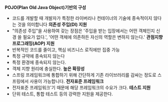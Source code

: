 **POJO(Plan Old Java Object)기반의 구성**  
- 코드를 개발할 때 개발자가 특정한 라이버리나 컨테이너의 기술에 종속적이지 않다는 것을 의미합니다
**의존성 주입(DI) 지원**
- "의존성 주입"을 사용하여 갖는 장점은 '주입을 받는 입장에서는 어떤 객체인지 신경 쓸 필요가 없다.', '어떤 객체에 의존하든 자신의 역할은 변하지 않는다.'
**관점지향프로그래밍(AOP) 지원**
- 반복적인 코드를 줄이고, 핵심 비즈니스 로직에만 집중 가능
- 특정 규약에 종속되지 않는다
- 특정 환경에 종속되지 않는다.
- 객체 지향 원리에 충실한다.
**높은 확장성**
- 스프링 프레임워크에 통합하기 위해 간단하게 기존 라이브러리를 감싸는 정도로 스프링에서 사용이 가능합니다.
**전자표준 프레임워크**
- 전자표준 프레임워크'기 때문에 해당 프레임워크의 수요가 크다.
**테스트 지원**
- 단위 테스트, 통합 테스트 등의 강력한 지원을 제공한다.



















